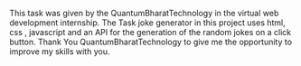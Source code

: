 This task was given by the QuantumBharatTechnology in the virtual web development internship.
The Task joke generator in this project uses html, css , javascript and an API for the generation of the random jokes on a click button.
Thank You QuantumBharatTechnology to give me the opportunity to improve my skills with you.
